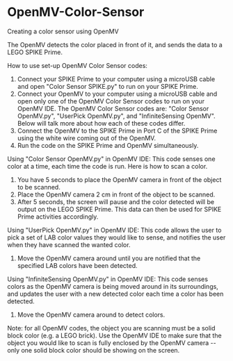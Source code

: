 # OpenMV-Color-Sensor
Creating a color sensor using OpenMV

The OpenMV detects the color placed in front of it, and sends the data to a LEGO SPIKE Prime.

How to use set-up OpenMV Color Sensor codes:
1. Connect your SPIKE Prime to your computer using a microUSB cable and open "Color Sensor SPIKE.py" to run on your SPIKE Prime.
2. Connect your OpenMV to your computer using a microUSB cable and open only one of the OpenMV Color Sensor codes to run on your OpenMV IDE. The OpenMV Color Sensor codes are: "Color Sensor OpenMV.py", "UserPick OpenMV.py", and "InfiniteSensing OpenMV". Below will talk more about how each of these codes differ. 
3. Connect the OpenMV to the SPIKE Prime in Port C of the SPIKE Prime using the white wire coming out of the OpenMV.
4. Run the code on the SPIKE Prime and OpenMV simultaneously.



Using "Color Sensor OpenMV.py" in OpenMV IDE:
This code senses one color at a time, each time the code is run. Here is how to scan a color.
1. You have 5 seconds to place the OpenMV camera in front of the object to be scanned. 
2. Place the OpenMV camera 2 cm in front of the object to be scanned. 
3. After 5 seconds, the screen will pause and the color detected will be output on the LEGO SPIKE Prime. This data can then be used for SPIKE Prime activities accordingly.


Using "UserPick OpenMV.py" in OpenMV IDE:
This code allows the user to pick a set of LAB color values they would like to sense, and notifies the user when they have scanned the wanted color. 
1. Move the OpenMV camera around until you are notified that the specified LAB colors have been detected.


Using "InfiniteSensing OpenMV.py" in OpenMV IDE:
This code senses colors as the OpenMV camera is being moved around in its surroundings, and updates the user with a new detected color each time a color has been detected. 
1. Move the OpenMV camera around to detect colors.


Note: for all OpenMV codes, the object you are scanning must be a solid block color (e.g. a LEGO brick). Use the OpenMV IDE to make sure that the object you would like to scan is fully enclosed by the OpenMV camera -- only one solid block color should be showing on the screen.



